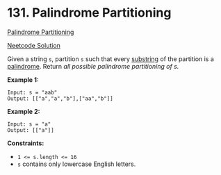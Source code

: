 # 131. Palindrome Partitioning

[Palindrome Partitioning](https://leetcode.com/problems/palindrome-partitioning/description/)

[Neetcode Solution](https://www.youtube.com/watch?v=3jvWodd7ht0&pp=ygUgbmVldGNvZGUgUGFsaW5kcm9tZSBQYXJ0aXRpb25pbmc%3D)

Given a string `s`, partition `s` such that every
[substring](https://en.wikipedia.org/wiki/Substring) of the partition is a
[palindrome](https://en.wikipedia.org/wiki/Palindrome). Return <em>all possible
palindrome partitioning of s.</em>

**Example 1:**

```
Input: s = "aab"
Output: [["a","a","b"],["aa","b"]]
```

**Example 2:**

```
Input: s = "a"
Output: [["a"]]
```

**Constraints:**

- `1 <= s.length <= 16`
- `s` contains only lowercase English letters.
